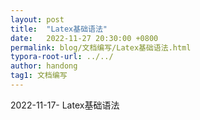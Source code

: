 ```yaml
---
layout: post
title:  "Latex基础语法"
date:   2022-11-27 20:30:00 +0800
permalink: blog/文档编写/Latex基础语法.html
typora-root-url: ../../
author: handong
tag1: 文档编写
---
```




2022-11-17- Latex基础语法